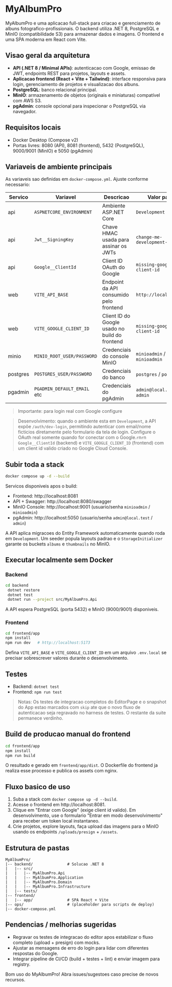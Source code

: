 ﻿# MyAlbumPro

MyAlbumPro e uma aplicacao full-stack para criacao e gerenciamento de albuns fotografico-profissionais. O backend utiliza .NET 8, PostgreSQL e MinIO (compatibilidade S3) para armazenar dados e imagens. O frontend e uma SPA moderna em React com Vite.

## Visao geral da arquitetura
- **API (.NET 8 / Minimal APIs)**: autenticacao com Google, emissao de JWT, endpoints REST para projetos, layouts e assets.
- **Aplicacao frontend (React + Vite + Tailwind)**: interface responsiva para login, gerenciamento de projetos e visualizacao dos albuns.
- **PostgreSQL**: banco relacional principal.
- **MinIO**: armazenamento de objetos (originais e miniaturas) compatível com AWS S3.
- **pgAdmin**: console opcional para inspecionar o PostgreSQL via navegador.

## Requisitos locais
- Docker Desktop (Compose v2)
- Portas livres: 8080 (API), 8081 (frontend), 5432 (PostgreSQL), 9000/9001 (MinIO) e 5050 (pgAdmin)

## Variaveis de ambiente principais
As variaveis sao definidas em `docker-compose.yml`. Ajuste conforme necessario:

| Servico   | Variavel                     | Descricao                                         | Valor padrao                                 |
|-----------|-----------------------------|---------------------------------------------------|-----------------------------------------------|
| api       | `ASPNETCORE_ENVIRONMENT`    | Ambiente ASP.NET Core                             | `Development`                                 |
| api       | `Jwt__SigningKey`           | Chave HMAC usada para assinar os JWTs             | `change-me-development-secret`                |
| api       | `Google__ClientId`          | Client ID OAuth do Google                         | `missing-google-client-id`                    |
| web       | `VITE_API_BASE`             | Endpoint da API consumido pelo frontend           | `http://localhost:8080`                       |
| web       | `VITE_GOOGLE_CLIENT_ID`     | Client ID do Google usado no build do frontend    | `missing-google-client-id`                    |
| minio     | `MINIO_ROOT_USER/PASSWORD`  | Credenciais do console MinIO                      | `minioadmin` / `minioadmin`                   |
| postgres  | `POSTGRES_USER/PASSWORD`    | Credenciais do banco                              | `postgres` / `postgres`                       |
| pgadmin   | `PGADMIN_DEFAULT_EMAIL` etc | Credenciais do pgAdmin                            | `admin@local.test` / `admin`                  |

> Importante: para login real com Google configure

> Desenvolvimento: quando o ambiente esta em `Development`, a API expõe `/auth/dev-login`, permitindo autenticar com email/nome ficticios diretamente pelo formulario da tela de login. Configure o OAuth real somente quando for conectar com o Google.`r`n`r`n `Google__ClientId` (backend) e `VITE_GOOGLE_CLIENT_ID` (frontend) com um client id valido criado no Google Cloud Console.

## Subir toda a stack
```bash
docker compose up -d --build
```

Servicos disponiveis apos o build:
- Frontend: http://localhost:8081
- API + Swagger: http://localhost:8080/swagger
- MinIO Console: http://localhost:9001 (usuario/senha `minioadmin` / `minioadmin`)
- pgAdmin: http://localhost:5050 (usuario/senha `admin@local.test` / `admin`)

A API aplica migracoes do Entity Framework automaticamente quando roda em `Development`. Um seeder popula layouts padrao e o `StorageInitializer` garante os buckets `albums` e `thumbnails` no MinIO.

## Executar localmente sem Docker
### Backend
```bash
cd backend
 dotnet restore
 dotnet test
 dotnet run --project src/MyAlbumPro.Api
```

A API espera PostgreSQL (porta 5432) e MinIO (9000/9001) disponiveis.

### Frontend
```bash
cd frontend/app
npm install
npm run dev   # http://localhost:5173
```
Defina `VITE_API_BASE` e `VITE_GOOGLE_CLIENT_ID` em um arquivo `.env.local` se precisar sobrescrever valores durante o desenvolvimento.

## Testes
- Backend: `dotnet test`
- Frontend: `npm run test`

> Notas: Os testes de integracao completos do EditorPage e o snapshot do App estao marcados com `skip` ate que o novo fluxo de autenticacao seja regravado no harness de testes. O restante da suite permanece verdinho.

## Build de producao manual do frontend
```bash
cd frontend/app
npm install
npm run build
```
O resultado e gerado em `frontend/app/dist`. O Dockerfile do frontend ja realiza esse processo e publica os assets com nginx.

## Fluxo basico de uso
1. Suba a stack com `docker compose up -d --build`.
2. Acesse o frontend em http://localhost:8081.
3. Clique em "Entrar com Google" (exige client id valido). Em desenvolvimento, use o formulario "Entrar em modo desenvolvimento" para receber um token local instantaneo.
4. Crie projetos, explore layouts, faça upload das imagens para o MinIO usando os endpoints `/uploads/presign` + `/assets`.

## Estrutura de pastas
```
MyAlbumPro/
|-- backend/               # Solucao .NET 8
|   |-- src/
|   |   |-- MyAlbumPro.Api
|   |   |-- MyAlbumPro.Application
|   |   |-- MyAlbumPro.Domain
|   |   |-- MyAlbumPro.Infrastructure
|   |-- tests/
|-- frontend/
|   |-- app/               # SPA React + Vite
|-- ops/                   # (placeholder para scripts de deploy)
|-- docker-compose.yml
```

## Pendencias / melhorias sugeridas
- Regravar os testes de integracao do editor apos estabilizar o fluxo completo (upload + presign) com mocks.
- Ajustar as mensagens de erro do login para lidar com diferentes respostas do Google.
- Integrar pipeline de CI/CD (build + testes + lint) e enviar imagem para registry.

Bom uso do MyAlbumPro! Abra issues/sugestoes caso precise de novos recursos.


